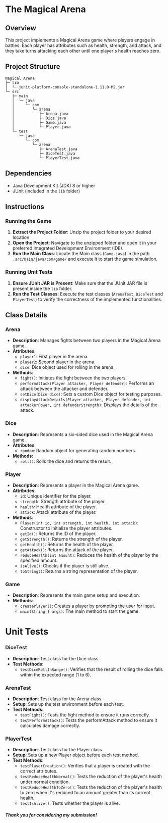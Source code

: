 # The Magical Arena 

## Overview
This project implements a Magical Arena game where players engage in battles. Each player has attributes such as health, strength, and attack, and they take turns attacking each other until one player's health reaches zero.

## Project Structure

```
Magical Arena
├─ lib
│  └─ junit-platform-console-standalone-1.11.0-M2.jar
└─ src
   ├─ main
   │  └─ java
   │     └─ com
   │        └─ arena
   │           ├─ Arena.java
   │           ├─ Dice.java
   │           ├─ Game.java
   │           └─ Player.java
   └─ test
      └─ java
         └─ com
            └─ arena
               ├─ ArenaTest.java
               ├─ DiceTest.java
               └─ PlayerTest.java

```

## Dependencies
- Java Development Kit (JDK) 8 or higher
- JUnit (included in the `lib` folder)

## Instructions

### Running the Game
1. **Extract the Project Folder**: Unzip the project folder to your desired location.
2. **Open the Project**: Navigate to the unzipped folder and open it in your preferred Integrated Development Environment (IDE).
3. **Run the Main Class**: Locate the Main class (`Game.java`) in the path `.src/main/java/com/game/` and execute it to start the game simulation.

### Running Unit Tests
1. **Ensure JUnit JAR is Present**: Make sure that the JUnit JAR file is present inside the `lib` folder.
2. **Run the Test Classes**: Execute the test classes (`ArenaTest`, `DiceTest` and `PlayerTest`) to verify the correctness of the implemented functionalities.


## Class Details

### Arena
- **Description**: Manages fights between two players in the Magical Arena game.
- **Attributes**:
  - `player1`: First player in the arena.
  - `player2`: Second player in the arena.
  - `dice`: Dice object used for rolling in the arena.
- **Methods**:
  - `fight()`: Initiates the fight between the two players.
  - `performAttack(Player attacker, Player defender)`: Performs an attack between the attacker and defender.
  - `setDice(Dice dice)`: Sets a custom Dice object for testing purposes.
  - `displayAttackDetails(Player attacker, Player defender, int attackerPower, int defenderStrength)`: Displays the details of the attack.

### Dice
- **Description**: Represents a six-sided dice used in the Magical Arena game.
- **Attributes**:
  - `random`: Random object for generating random numbers.
- **Methods**:
  - `roll()`: Rolls the dice and returns the result.

### Player
- **Description**: Represents a player in the Magical Arena game.
- **Attributes**:
  - `id`: Unique identifier for the player.
  - `strength`: Strength attribute of the player.
  - `health`: Health attribute of the player.
  - `attack`: Attack attribute of the player.
- **Methods**:
  - `Player(int id, int strength, int health, int attack)`: Constructor to initialize the player attributes.
  - `getId()`: Returns the ID of the player.
  - `getStrength()`: Returns the strength of the player.
  - `getHealth()`: Returns the health of the player.
  - `getAttack()`: Returns the attack of the player.
  - `reduceHealth(int amount)`: Reduces the health of the player by the specified amount.
  - `isAlive()`: Checks if the player is still alive.
  - `toString()`: Returns a string representation of the player.

### Game
- **Description**: Represents the main game setup and execution.
- **Methods**:
  - `createPlayer()`: Creates a player by prompting the user for input.
  - `main(String[] args)`: The main method to start the game.


# Unit Tests

### DiceTest
- **Description**: Test class for the Dice class.
- **Test Methods**:
  - `testDiceRollInRange()`: Verifies that the result of rolling the dice falls within the expected range (1 to 6).

### ArenaTest
- **Description**: Test class for the Arena class.
- **Setup**: Sets up the test environment before each test.
- **Test Methods**:
  - `testFight()`: Tests the fight method to ensure it runs correctly.
  - `testPerformAttack()`: Tests the performAttack method to ensure it calculates damage correctly.

### PlayerTest
- **Description**: Test class for the Player class.
- **Setup**: Sets up a new Player object before each test method.
- **Test Methods**:
  - `testPlayerCreation()`: Verifies that a player is created with the correct attributes.
  - `testReduceHealthNormal()`: Tests the reduction of the player's health under normal condition.
  - `testReduceHealthToZero()`: Tests the reduction of the player's health to zero when it's reduced to an amount greater than its current health.
  - `testIsAlive()`: Tests whether the player is alive.


##### Thank you for considering my submission!

